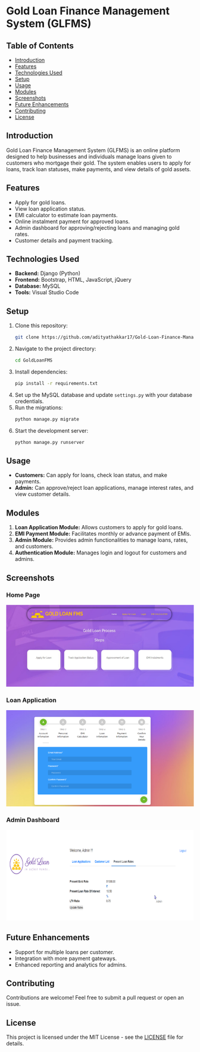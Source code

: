 # Gold Loan Finance Management System (GLFMS)

## Table of Contents
- [Introduction](#introduction)
- [Features](#features)
- [Technologies Used](#technologies-used)
- [Setup](#setup)
- [Usage](#usage)
- [Modules](#modules)
- [Screenshots](#screenshots)
- [Future Enhancements](#future-enhancements)
- [Contributing](#contributing)
- [License](#license)

## Introduction
Gold Loan Finance Management System (GLFMS) is an online platform designed to help businesses and individuals manage loans given to customers who mortgage their gold. The system enables users to apply for loans, track loan statuses, make payments, and view details of gold assets.

## Features
- Apply for gold loans.
- View loan application status.
- EMI calculator to estimate loan payments.
- Online instalment payment for approved loans.
- Admin dashboard for approving/rejecting loans and managing gold rates.
- Customer details and payment tracking.

## Technologies Used
- **Backend:** Django (Python)
- **Frontend:** Bootstrap, HTML, JavaScript, jQuery
- **Database:** MySQL
- **Tools:** Visual Studio Code

## Setup
1. Clone this repository:
   ```bash
   git clone https://github.com/adityathakkar17/Gold-Loan-Finance-Management-System.git
   ```
2. Navigate to the project directory:
   ```bash
   cd GoldLoanFMS
   ```
3. Install dependencies:
   ```bash
   pip install -r requirements.txt
   ```
4. Set up the MySQL database and update `settings.py` with your database credentials.
5. Run the migrations:
   ```bash
   python manage.py migrate
   ```
6. Start the development server:
   ```bash
   python manage.py runserver
   ```

## Usage
- **Customers:** Can apply for loans, check loan status, and make payments.
- **Admin:** Can approve/reject loan applications, manage interest rates, and view customer details.

## Modules
1. **Loan Application Module:** Allows customers to apply for gold loans.
2. **EMI Payment Module:** Facilitates monthly or advance payment of EMIs.
3. **Admin Module:** Provides admin functionalities to manage loans, rates, and customers.
4. **Authentication Module:** Manages login and logout for customers and admins.

## Screenshots
### Home Page
![Home Page](static/images/home_page.png)

### Loan Application
![Loan Application](static/images/loan_application.png)

### Admin Dashboard
![Admin Dashboard](static/images/admin_dashboard.png)

## Future Enhancements
- Support for multiple loans per customer.
- Integration with more payment gateways.
- Enhanced reporting and analytics for admins.

## Contributing
Contributions are welcome! Feel free to submit a pull request or open an issue.

## License
This project is licensed under the MIT License - see the [LICENSE](LICENSE) file for details.
